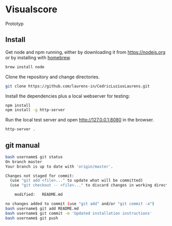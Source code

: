 # Visualscore

Prototyp

## Install

Get node and npm running, either by downloading it from <https://nodejs.org> or by installing with [homebrew](https://brew.sh).

```bash
brew install node
```

Clone the repository and change directories.

```bash
git clone https://github.com/laurens-in/CedricLuziusLaurens.git
```

Install the dependencies plus a local webserver for testing:

```bash
npm install
npm install -g http-server
```

Run the local test server and open <http://127.0.0.1:8080> in the browser.

```bash
http-server .
```

## git manual

```bash
bash username$ git status
On branch master
Your branch is up to date with 'origin/master'.

Changes not staged for commit:
  (use "git add <file>..." to update what will be committed)
  (use "git checkout -- <file>..." to discard changes in working directory)

	modified:   README.md

no changes added to commit (use "git add" and/or "git commit -a")
bash username$ git add README.md
bash username$ git commit -m 'Updated installation instructions'
bash username$ git push
```
